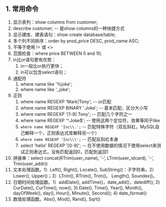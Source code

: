 ## 1. 常用命令

1. 显示表列：show columns from customer;
2. describe customer;  -- 是show columns的一种快捷方式
3. 显示建库、建表语句：show create database/table;
4. 多个列不同排序：order by prod_price DESC, prod_name ASC;
5. 不等于使用 != 或 <>
6. 范围检查：where price BETWEEN 5 and 10;
7. in比or语句更有优势：
   1. in一般比or执行更快；
   2. in可以包含select语句；
8. 通配符
   1. where name like '%joke'; 
   2. where name like '_joke';
9. 正则
   1. where name REGEXP 'Mark|Tony'; -- or匹配
   2. where name REGEXP BINARY '.Joke'; -- 基本匹配，区分大小写
   3. where name REGEXP '[1-9] Tony'; -- 匹配几个字符之一
   4. where name REGEXP '^.Joke$';  -- 使用这两个定位符，效果等同于like
   5. `where name REGEXP 'Inc\\.';` -- 匹配特殊字符（双反斜杠，MySQL自己解释一个，正则表达式库解释另一个）
   6. `where name REGEXP 'Inc\\\';` -- 匹配反斜杠本身
   7. select 'hello' REGEXP '[0-9]'; -- 在不使用数据的情况下使用select来测试正则表达式，没有匹配返回0，匹配到返回1
10. 拼接串：select concat(RTrim(user_name), '-', LTrim(user_idcard), '-', Trim(user_addr))
11. 文本处理函数。1）Left(), Right(), Locate(), SubString()：子字符串。2）Lower(), Upper()；3）LTrim(), RTrim(), Trim()。 Length(),  Soundex()。
12. 日期时间处理函数。1）addDate(), addTime()，date_add()，datediff(); 2) CurDate(), CurTime(), now(); 3) Date(), Time(), Year(), Month(), dayOfWeek(), day(), Hour(), Minute(), Second(); 4) date_format()
13. 数值处理函数。Abs(), Mod(), Rand(), Sqrt() 

